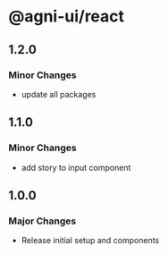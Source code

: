 # @agni-ui/react

## 1.2.0

### Minor Changes

- update all packages

## 1.1.0

### Minor Changes

- add story to input component

## 1.0.0

### Major Changes

- Release initial setup and components
